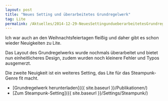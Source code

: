 ```yaml
---
layout: post
title: "Neues Setting und überarbeitetes Grundregelwerk"
tag: Lite
permalink: /Aktuelles/2014-12-29-NeuesSettingundueberarbeitetesGrundregelwerk
---
```


Ich war auch an den Weihnachtsfeiertagen fleißig und daher gibt es schon wieder Neuigkeiten zu Lite.

Das Layout des Grundregelwerks wurde nochmals überarbeitet und bietet nun einheitlicheres Design, zudem wurden noch kleinere Fehler und Typos ausgemerzt.

Die zweite Neuigkeit ist ein weiteres Setting, das Lite für das Steampunk-Genre fit macht.

- [Grundregelwerk herunterladen]({{ site.baseurl }}/Publikationen/)
- [Zum Steampunk-Setting]({{ site.baseurl }}/Settings/Steampunk/)
